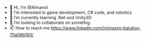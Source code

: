 - 👋 Hi, I’m @Almanot
- 👀 I’m interested in game development, C# code, and robotics
- 🌱 I’m currently learning .Net and Unity3D
- 💞️ I’m looking to collaborate on somethig.
- 📫 How to reach me https://www.linkedin.com/in/maxim-balukov-70a08b193/

<!---
Almanot/Almanot is a ✨ special ✨ repository because its `README.md` (this file) appears on your GitHub profile.
You can click the Preview link to take a look at your changes.
--->
